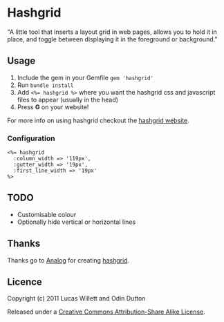 # Hashgrid

"A little tool that inserts a layout grid in web pages, allows you to hold it in place, and toggle between displaying it in the foreground or background."

## Usage

1. Include the gem in your Gemfile `gem 'hashgrid'`
2. Run `bundle install`
3. Add `<%= hashgrid %>` where you want the hashgrid css and javascript files to appear (usually in the head)
4. Press **G** on your website!

For more info on using hashgrid checkout the [hashgrid website](http://hashgrid.com/).

### Configuration

    <%= hashgrid
      :column_width => '119px',
      :gutter_width => '19px',
      :first_line_width => '19px'
    %>

## TODO

* Customisable colour
* Optionally hide vertical or horizontal lines

## Thanks

Thanks go to [Analog](http://analog.coop/) for creating [hashgrid](http://hashgrid.com/).

## Licence

Copyright (c) 2011 Lucas Willett and Odin Dutton

Released under a [Creative Commons Attribution-Share Alike License](http://creativecommons.org/licenses/by-sa/3.0/).
